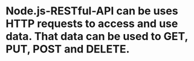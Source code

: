 # Node.js-RESTful-API can be uses HTTP requests to access and use data. That data can be used to GET, PUT, POST and DELETE.
